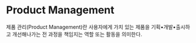 # Product Management
제품 관리(Product Management)란 사용자에게 가치 있는 제품을 기획•개발•출시하고 개선해나가는 전 과정을 책임지는 역할 또는 활동을 의미한다.